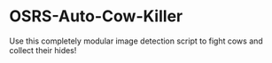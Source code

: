 # OSRS-Auto-Cow-Killer
Use this completely modular image detection script to fight cows and collect their hides! 
